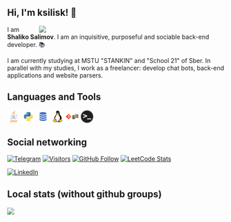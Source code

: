 <h2> Hi, I'm ksilisk! 👾</h2>

<img align='right' src="https://habrastorage.org/webt/tn/jp/ep/tnjpepft7cptughbj_1bmrublio.gif" width="430">

I am <b>Shaliko Salimov</b>.
I am an inquisitive, purposeful and sociable back-end developer. 📚 <br>

I am currently studying at MSTU "STANKIN" and "School 21" of Sber. In parallel with my studies, I work as a freelancer: develop chat bots, back-end applications and website parsers.

## Languages and Tools
<code><img height="30" src="https://raw.githubusercontent.com/github/explore/05d0f0dfceafd861bdf2b53559399dae7b2e2d8b/topics/java/java.png"></code>
<code><img height="30" src="https://raw.githubusercontent.com/github/explore/05d0f0dfceafd861bdf2b53559399dae7b2e2d8b/topics/python/python.png"></code>
<code><img height="30" src="https://raw.githubusercontent.com/github/explore/05d0f0dfceafd861bdf2b53559399dae7b2e2d8b/topics/sql/sql.png"></code>
<code><img height="30" src="https://raw.githubusercontent.com/github/explore/05d0f0dfceafd861bdf2b53559399dae7b2e2d8b/topics/linux/linux.png"></code>
<code><img height="30" src="https://raw.githubusercontent.com/github/explore/80688e429a7d4ef2fca1e82350fe8e3517d3494d/topics/git/git.png"></code>
<code><img height="30" src="https://raw.githubusercontent.com/github/explore/80688e429a7d4ef2fca1e82350fe8e3517d3494d/topics/terminal/terminal.png"></code>

## Social networking

[![Telegram](https://img.shields.io/static/v1?style=for-the-badge&logo=telegram&label=Telegram&message=@ksilisk&color=blue&labelColor=black)](https://t.me/ksilisk)
[![Visitors](https://shields-io-visitor-counter.herokuapp.com/badge?page=ksilisk.ksilisk&label=visitors&logo=Codeforces&style=for-the-badge&labelColor=black&color=forestgreen)](https://www.youtube.com/watch?v=dQw4w9WgXcQ)
[![GitHub Follow](https://img.shields.io/github/followers/ksilisk?label=follow&logo=github&style=for-the-badge&labelColor=black)](https://github.com/ksilisk)
[![LeetCode Stats](https://img.shields.io/badge/dynamic/json?style=for-the-badge&labelColor=black&color=darkorange&label=Solved&query=solvedOverTotal&url=https%3A%2F%2Fleetcode-badge.vercel.app%2Fapi%2Fusers%2Fksilisk&logo=leetcode&logoColor=yellow)](https://leetcode.com/ksilisk/)

<a href="https://www.linkedin.com/in/ksilisk" target="_blank">
  <img src="https://img.shields.io/badge/LinkedIn-blue?style=flat&logo=linkedin&labelColor=blue" alt="LinkedIn">
</a>

## Local stats (without github groups)

<a href="https://github.com/anuraghazra/github-readme-stats">
  <img align="center" src="https://github-readme-stats.vercel.app/api?username=ksilisk&count_private=true&show_icons=true&include_all_commits=true&hide_border=true&hide_title=true" />
</a>
<!---
ksilisk/ksilisk is a ✨ special ✨ repository because its `README.md` (this file) appears on your GitHub profile.
You can click the Preview link to take a look at your changes.
--->
